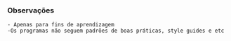 ### Observações
    - Apenas para fins de aprendizagem
    -Os programas não seguem padrões de boas práticas, style guides e etc